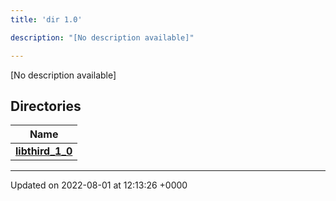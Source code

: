 ```yaml
---
title: 'dir 1.0'

description: "[No description available]"

---
```







[No description available]

## Directories

| Name           |
| -------------- |
| **[libthird_1_0](/documentation/code/files/dir_ec8a0ffad6795262ca22d97dbbfdbea1/#dir-libthird-1-0)**  |






-------------------------------

Updated on 2022-08-01 at 12:13:26 +0000

